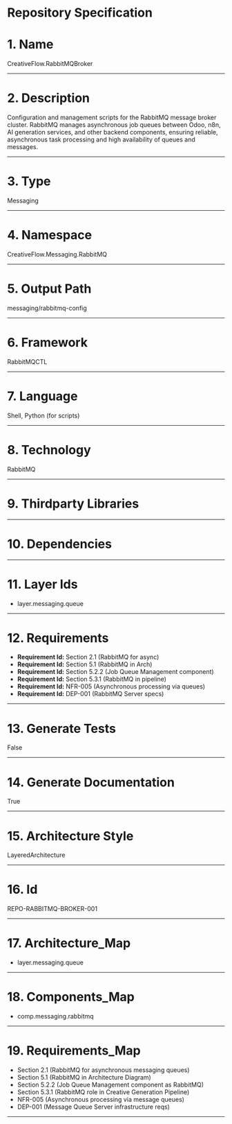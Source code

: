 # Repository Specification

# 1. Name
CreativeFlow.RabbitMQBroker


---

# 2. Description
Configuration and management scripts for the RabbitMQ message broker cluster. RabbitMQ manages asynchronous job queues between Odoo, n8n, AI generation services, and other backend components, ensuring reliable, asynchronous task processing and high availability of queues and messages.


---

# 3. Type
Messaging


---

# 4. Namespace
CreativeFlow.Messaging.RabbitMQ


---

# 5. Output Path
messaging/rabbitmq-config


---

# 6. Framework
RabbitMQCTL


---

# 7. Language
Shell, Python (for scripts)


---

# 8. Technology
RabbitMQ


---

# 9. Thirdparty Libraries



---

# 10. Dependencies



---

# 11. Layer Ids

- layer.messaging.queue


---

# 12. Requirements

- **Requirement Id:** Section 2.1 (RabbitMQ for async)  
- **Requirement Id:** Section 5.1 (RabbitMQ in Arch)  
- **Requirement Id:** Section 5.2.2 (Job Queue Management component)  
- **Requirement Id:** Section 5.3.1 (RabbitMQ in pipeline)  
- **Requirement Id:** NFR-005 (Asynchronous processing via queues)  
- **Requirement Id:** DEP-001 (RabbitMQ Server specs)  


---

# 13. Generate Tests
False


---

# 14. Generate Documentation
True


---

# 15. Architecture Style
LayeredArchitecture


---

# 16. Id
REPO-RABBITMQ-BROKER-001


---

# 17. Architecture_Map

- layer.messaging.queue


---

# 18. Components_Map

- comp.messaging.rabbitmq


---

# 19. Requirements_Map

- Section 2.1 (RabbitMQ for asynchronous messaging queues)
- Section 5.1 (RabbitMQ in Architecture Diagram)
- Section 5.2.2 (Job Queue Management component as RabbitMQ)
- Section 5.3.1 (RabbitMQ role in Creative Generation Pipeline)
- NFR-005 (Asynchronous processing via message queues)
- DEP-001 (Message Queue Server infrastructure reqs)


---

